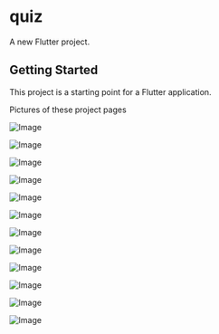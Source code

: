 # quiz

A new Flutter project.

## Getting Started

This project is a starting point for a Flutter application.

Pictures of these project pages

![Image](https://github.com/user-attachments/assets/9e610a65-8b09-4710-980f-9c2ca719a5bb)


![Image](https://github.com/user-attachments/assets/418f6cfa-6ab6-4896-a15a-2f43b51355e3)


![Image](https://github.com/user-attachments/assets/03180ffe-7b56-4154-8ad4-94dedf5b636b)


![Image](https://github.com/user-attachments/assets/ad12e587-e464-4b80-bbf1-1938542d6b91)


![Image](https://github.com/user-attachments/assets/5671f8a8-7539-4e4d-950b-aba4a2c54148)


![Image](https://github.com/user-attachments/assets/26a41b4a-344f-42b7-82d5-b5d839238834)


![Image](https://github.com/user-attachments/assets/43271eaf-f316-4b12-9503-2bfe5a6ecc3c)


![Image](https://github.com/user-attachments/assets/2065db62-74bc-4aeb-97c3-23c8d858b4ea)


![Image](https://github.com/user-attachments/assets/257c86d7-18cc-49ad-ace0-e1883a7d5972)


![Image](https://github.com/user-attachments/assets/d6aa4e3b-27bb-42c9-a3bd-89b7cb0a84c6)


![Image](https://github.com/user-attachments/assets/cf6a3563-8202-41f4-8695-07381c6703d8)


![Image](https://github.com/user-attachments/assets/80a04f6f-5129-4d63-94ba-d653487ea130)
